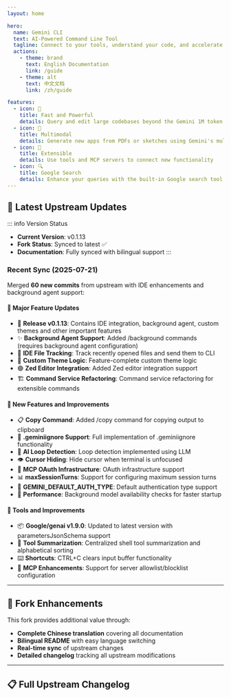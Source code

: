 ```yaml
---
layout: home

hero:
  name: Gemini CLI
  text: AI-Powered Command Line Tool
  tagline: Connect to your tools, understand your code, and accelerate your workflows
  actions:
    - theme: brand
      text: English Documentation
      link: /guide
    - theme: alt
      text: 中文文档
      link: /zh/guide

features:
  - icon: 🚀
    title: Fast and Powerful
    details: Query and edit large codebases beyond the Gemini 1M token context window
  - icon: 🎨
    title: Multimodal
    details: Generate new apps from PDFs or sketches using Gemini's multimodal capabilities
  - icon: 🔧
    title: Extensible
    details: Use tools and MCP servers to connect new functionality
  - icon: 🔍
    title: Google Search
    details: Enhance your queries with the built-in Google search tool
---
```


## 🔄 Latest Upstream Updates

::: info Version Status
- **Current Version**: v0.1.13
- **Fork Status**: Synced to latest ✅
- **Documentation**: Fully synced with bilingual support
:::

### Recent Sync (2025-07-21)

Merged **60 new commits** from upstream with IDE enhancements and background agent support:

#### 🚀 Major Feature Updates
- 🎉 **Release v0.1.13**: Contains IDE integration, background agent, custom themes and other important features
- ✨ **Background Agent Support**: Added /background commands (requires background agent configuration)
- 📁 **IDE File Tracking**: Track recently opened files and send them to CLI
- 🎨 **Custom Theme Logic**: Feature-complete custom theme logic
- 🟢 **Zed Editor Integration**: Added Zed editor integration support
- 🏗️ **Command Service Refactoring**: Command service refactoring for extensible commands

#### 🔧 New Features and Improvements
- 📋 **Copy Command**: Added /copy command for copying output to clipboard
- 🚫 **.geminiignore Support**: Full implementation of .geminiignore functionality
- 🤖 **AI Loop Detection**: Loop detection implemented using LLM
- 👁️ **Cursor Hiding**: Hide cursor when terminal is unfocused
- 🔐 **MCP OAuth Infrastructure**: OAuth infrastructure support
- 📊 **maxSessionTurns**: Support for configuring maximum session turns
- 🔐 **GEMINI_DEFAULT_AUTH_TYPE**: Default authentication type support
- 🚀 **Performance**: Background model availability checks for faster startup

#### 🔧 Tools and Improvements
- 📦 **Google/genai v1.9.0**: Updated to latest version with parametersJsonSchema support
- 🎯 **Tool Summarization**: Centralized shell tool summarization and alphabetical sorting
- ⌨️ **Shortcuts**: CTRL+C clears input buffer functionality
- 🔧 **MCP Enhancements**: Support for server allowlist/blocklist configuration

---

## 🌟 Fork Enhancements

This fork provides additional value through:

- **Complete Chinese translation** covering all documentation
- **Bilingual README** with easy language switching
- **Real-time sync** of upstream changes
- **Detailed changelog** tracking all upstream modifications

---

## 📋 Full Upstream Changelog

<!--@include: ./changelog-content.md-->